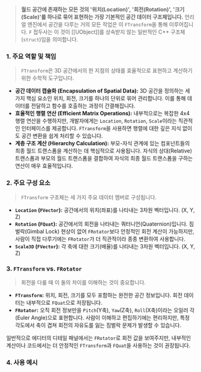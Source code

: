 
> **월드 공간에 존재하는 모든 것의 '위치(Location)', '회전(Rotation)', '크기(Scale)'를 하나로 묶어 표현하는 가장 기본적인 공간 데이터 구조체입니다.** 언리얼 엔진에서 공간을 다루는 거의 모든 작업은 이 `FTransform`을 통해 이루어집니다. `F` 접두사는 이 것이 [[UObject]]를 상속받지 않는 일반적인 C++ 구조체(`struct`)임을 의미합니다.

### **1. 주요 역할 및 책임**
> `FTransform`은 3D 공간에서의 한 지점의 상태를 효율적으로 표현하고 계산하기 위한 수학적 도구입니다.
* **공간 데이터 캡슐화 (Encapsulation of Spatial Data):**
    3D 공간을 정의하는 세 가지 핵심 요소인 위치, 회전, 크기를 하나의 단위로 묶어 관리합니다. 이를 통해 데이터를 전달하고 함수를 호출하는 과정이 간결해집니다.
* **효율적인 행렬 연산 (Efficient Matrix Operations):**
    내부적으로는 복잡한 4x4 행렬 연산을 수행하지만, 개발자에게는 `Location`, `Rotation`, `Scale`이라는 직관적인 인터페이스를 제공합니다. `FTransform`을 사용하면 행렬에 대한 깊은 지식 없이도 공간 변환을 쉽게 처리할 수 있습니다.
* **계층 구조 계산 (Hierarchy Calculation):**
    부모-자식 관계에 있는 컴포넌트들의 최종 월드 트랜스폼을 계산하는 데 핵심적으로 사용됩니다. 자식의 상대(Relative) 트랜스폼과 부모의 월드 트랜스폼을 결합하여 자식의 최종 월드 트랜스폼을 구하는 연산이 매우 효율적입니다.

### **2. 주요 구성 요소**
> `FTransform` 구조체는 세 가지 주요 데이터 멤버로 구성됩니다.
* **`Location` (`FVector`):**
    공간에서의 위치(좌표)를 나타내는 3차원 벡터입니다. (X, Y, Z)
* **`Rotation` (`FQuat`):**
    공간에서의 회전을 나타내는 쿼터니언(Quaternion)입니다. 짐벌락(Gimbal Lock) 현상이 없어 `FRotator`보다 안정적인 회전 계산이 가능하지만, 사람이 직접 다루기에는 `FRotator`가 더 직관적이라 종종 변환하여 사용합니다.
* **`Scale3D` (`FVector`):**
    각 축에 대한 크기(배율)를 나타내는 3차원 벡터입니다. (X, Y, Z)

### **3. `FTransform` vs. `FRotator`**
> 회전을 다룰 때 이 둘의 차이를 이해하는 것이 중요합니다.
* **`FTransform`:**
    위치, 회전, 크기를 모두 포함하는 완전한 공간 정보입니다. 회전 데이터는 내부적으로 `FQuat`으로 저장됩니다.
* **`FRotator`:**
    오직 회전 정보만을 `Pitch`(Y축), `Yaw`(Z축), `Roll`(X축)이라는 오일러 각(Euler Angle)으로 표현합니다. 사람이 이해하고 편집하기에는 편리하지만, 특정 각도에서 축이 겹쳐 회전의 자유도를 잃는 짐벌락 문제가 발생할 수 있습니다.

일반적으로 에디터의 디테일 패널에서는 `FRotator`로 회전 값을 보여주지만, 내부적인 계산이나 코드에서는 더 안정적인 `FTransform`과 `FQuat`을 사용하는 것이 권장됩니다.

### **4. 사용 예시**
